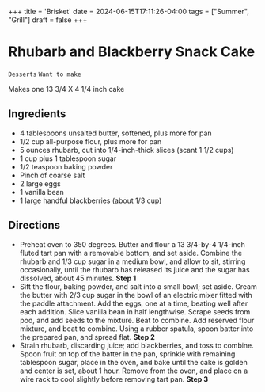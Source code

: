 +++
title = 'Brisket'
date = 2024-06-15T17:11:26-04:00
tags = ["Summer", "Grill"]
draft = false
+++
# Rhubarb and Blackberry Snack Cake

`Desserts` `Want to make`

Makes one 13 3/4 X 4 1/4 inch cake

## **Ingredients**

- 4 tablespoons unsalted butter, softened, plus more for pan 
- 1/2 cup all-purpose flour, plus more for pan 
- 5 ounces rhubarb, cut into 1/4-inch-thick slices (scant 1 1/2 cups) 
- 1 cup plus 1 tablespoon sugar 
- 1/2 teaspoon baking powder 
- Pinch of coarse salt 
- 2 large eggs 
- 1 vanilla bean 
- 1 large handful blackberries (about 1/3 cup)

## Directions

- Preheat oven to 350 degrees. Butter and flour a 13 3/4-by-4 1/4-inch fluted tart pan with a removable bottom, and set aside. Combine the rhubarb and 1/3 cup sugar in a medium bowl, and allow to sit, stirring occasionally, until the rhubarb has released its juice and the sugar has dissolved, about 45 minutes.
    **Step 1**
- Sift the flour, baking powder, and salt into a small bowl; set aside. Cream the butter with 2/3 cup sugar in the bowl of an electric mixer fitted with the paddle attachment. Add the eggs, one at a time, beating well after each addition. Slice vanilla bean in half lengthwise. Scrape seeds from pod, and add seeds to the mixture. Beat to combine. Add reserved flour mixture, and beat to combine. Using a rubber spatula, spoon batter into the prepared pan, and spread flat.
    **Step 2**
- Strain rhubarb, discarding juice; add blackberries, and toss to combine. Spoon fruit on top of the batter in the pan, sprinkle with remaining tablespoon sugar, place in the oven, and bake until the cake is golden and center is set, about 1 hour. Remove from the oven, and place on a wire rack to cool slightly before removing tart pan.
    **Step 3**
